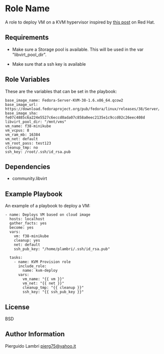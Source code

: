 Role Name
=========

A role to deploy VM on a KVM hypervisor inspired by [this post](https://www.redhat.com/sysadmin/build-VM-fast-ansible) on Red Hat.

Requirements
------------

- Make sure a Storage pool is available.
  This will be used in the var "libvirt_pool_dir".

- Make sure that a ssh key is available

Role Variables
--------------

These are the variables that can be set in the playbook:
```
base_image_name: Fedora-Server-KVM-38-1.6.x86_64.qcow2
base_image_url: https://download.fedoraproject.org/pub/fedora/linux/releases/38/Server/x86_64/images/
base_image_sha: fe07c4885c6a224e5527c6eccd0ada07c858a0eec2135e1c9ccd02c26eec408d
libvirt_pool_dir: "/mnt/vms"
vm_name: f38-minikube
vm_vcpus: 8
vm_ram_mb: 16384
vm_net: default
vm_root_pass: test123
cleanup_tmp: no
ssh_key: /root/.ssh/id_rsa.pub
```

Dependencies
------------

- community.libvirt

Example Playbook
----------------

An example of a playbook to deploy a VM:
```
- name: Deploys VM based on cloud image
  hosts: localhost
  gather_facts: yes
  become: yes
  vars:
    vm: f38-minikube
    cleanup: yes
    net: default
    ssh_pub_key: "/home/plambri/.ssh/id_rsa.pub"

  tasks:
    - name: KVM Provision role
      include_role:
        name: kvm-deploy
      vars:
        vm_name: "{{ vm }}"
        vm_net: "{{ net }}"
        cleanup_tmp: "{{ cleanup }}"
        ssh_key: "{{ ssh_pub_key }}"
```

License
-------

BSD

Author Information
------------------

Pierguido Lambri <pierg75@yahoo.it>
